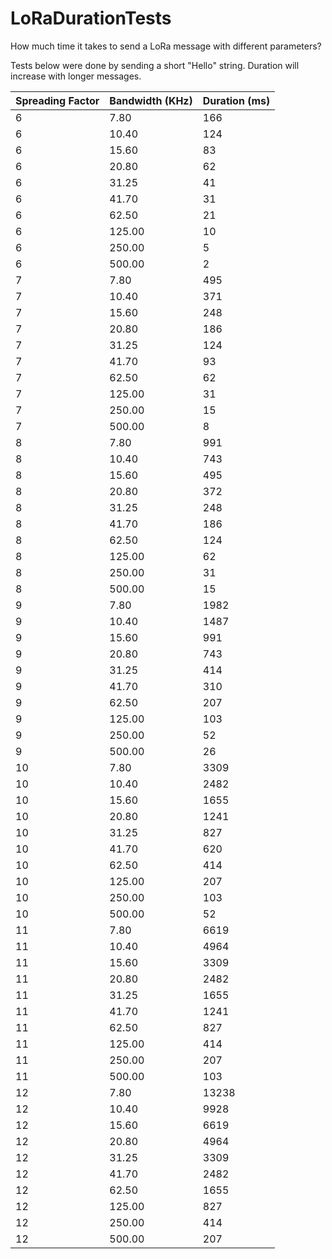 # LoRaDurationTests
How much time it takes to send a LoRa message with different parameters?

Tests below were done by sending a short "Hello" string. Duration will increase with longer messages.

| Spreading Factor | Bandwidth (KHz) | Duration (ms) |
| --- | --- | --- |
| 6 | 7.80 | 166 |
| 6 | 10.40 | 124 |
| 6 | 15.60 | 83 |
| 6 | 20.80 | 62 |
| 6 | 31.25 | 41 |
| 6 | 41.70 | 31 |
| 6 | 62.50 | 21 |
| 6 | 125.00 | 10 |
| 6 | 250.00 | 5 |
| 6 | 500.00 | 2 |
| 7 | 7.80 | 495 |
| 7 | 10.40 | 371 |
| 7 | 15.60 | 248 |
| 7 | 20.80 | 186 |
| 7 | 31.25 | 124 |
| 7 | 41.70 | 93 |
| 7 | 62.50 | 62 |
| 7 | 125.00 | 31 |
| 7 | 250.00 | 15 |
| 7 | 500.00 | 8 |
| 8 | 7.80 | 991 |
| 8 | 10.40 | 743 |
| 8 | 15.60 | 495 |
| 8 | 20.80 | 372 |
| 8 | 31.25 | 248 |
| 8 | 41.70 | 186 |
| 8 | 62.50 | 124 |
| 8 | 125.00 | 62 |
| 8 | 250.00 | 31 |
| 8 | 500.00 | 15 |
| 9 | 7.80 | 1982 |
| 9 | 10.40 | 1487 |
| 9 | 15.60 | 991 |
| 9 | 20.80 | 743 |
| 9 | 31.25 | 414 |
| 9 | 41.70 | 310 |
| 9 | 62.50 | 207 |
| 9 | 125.00 | 103 |
| 9 | 250.00 | 52 |
| 9 | 500.00 | 26 |
| 10 | 7.80 | 3309 |
| 10 | 10.40 | 2482 |
| 10 | 15.60 | 1655 |
| 10 | 20.80 | 1241 |
| 10 | 31.25 | 827 |
| 10 | 41.70 | 620 |
| 10 | 62.50 | 414 |
| 10 | 125.00 | 207 |
| 10 | 250.00 | 103 |
| 10 | 500.00 | 52 |
| 11 | 7.80 | 6619 |
| 11 | 10.40 | 4964 |
| 11 | 15.60 | 3309 |
| 11 | 20.80 | 2482 |
| 11 | 31.25 | 1655 |
| 11 | 41.70 | 1241 |
| 11 | 62.50 | 827 |
| 11 | 125.00 | 414 |
| 11 | 250.00 | 207 |
| 11 | 500.00 | 103 |
| 12 | 7.80 | 13238 |
| 12 | 10.40 | 9928 |
| 12 | 15.60 | 6619 |
| 12 | 20.80 | 4964 |
| 12 | 31.25 | 3309 |
| 12 | 41.70 | 2482 |
| 12 | 62.50 | 1655 |
| 12 | 125.00 | 827 |
| 12 | 250.00 | 414 |
| 12 | 500.00 | 207 |
